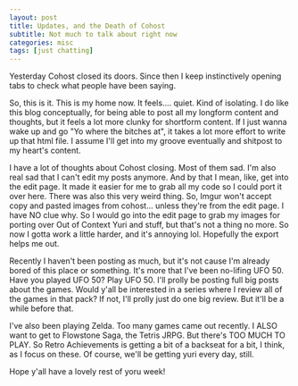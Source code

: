 ```yaml
---
layout: post
title: Updates, and the Death of Cohost
subtitle: Not much to talk about right now
categories: misc
tags: [just chatting]
---
```




Yesterday Cohost closed its doors. Since then I keep instinctively opening tabs to check what people have been saying.

So, this is it. This is my home now. It feels.... quiet. Kind of isolating. I do like this blog conceptually, for being able to post all my longform content and thoughts, but it feels a lot more clunky for shortform content. If I just wanna wake up and go "Yo where the bitches at", it takes a lot more effort to write up that html file. I assume I'll get into my groove eventually and shitpost to my heart's content.

I have a lot of thoughts about Cohost closing. Most of them sad. I'm also real sad that I can't edit my posts anymore. And by that I mean, like, get into the edit page. It made it easier for me to grab all my code so I could port it over here. There was also this very weird thing. So, Imgur won't accept copy and pasted images from cohost... unless they're from the edit page. I have NO clue why. So I would go into the edit page to grab my images for porting over Out of Context Yuri and stuff, but that's not a thing no more. So now I gotta work a little harder, and it's annoying lol. Hopefully the export helps me out.

Recently I haven't been posting as much, but it's not cause I'm already bored of this place or something. It's more that I've been no-lifing UFO 50. Have you played UFO 50? Play UFO 50. I'll prolly be posting full big posts about the games. Would y'all be interested in a series where I review all of the games in that pack? If not, I'll prolly just do one big review. But it'll be a while before that.

I've also been playing Zelda. Too many games came out recently. I ALSO want to get to Flowstone Saga, the Tetris JRPG. But there's TOO MUCH TO PLAY. So Retro Achievements is getting a bit of a backseat for a bit, I think,  as I focus on these. Of course, we'll be getting yuri every day, still.

Hope y'all have a lovely rest of yoru week!